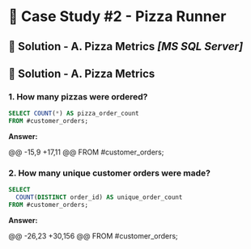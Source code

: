 # 🍕 Case Study #2 - Pizza Runner

## 🍝 Solution - A. Pizza Metrics _[MS SQL Server]_
## 🍝 Solution - A. Pizza Metrics

### 1. How many pizzas were ordered?

````sql
SELECT COUNT(*) AS pizza_order_count
FROM #customer_orders;
````

**Answer:**

@@ -15,9 +17,11 @@ FROM #customer_orders;

### 2. How many unique customer orders were made?

````sql
SELECT 
  COUNT(DISTINCT order_id) AS unique_order_count
FROM #customer_orders;
````

**Answer:**

@@ -26,23 +30,156 @@ FROM #customer_orders;
